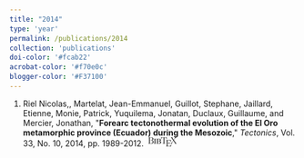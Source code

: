 ```yaml
---
title: "2014"
type: 'year'
permalink: /publications/2014
collection: 'publications'
doi-color: '#fcab22'
acrobat-color: '#f70e0c'
blogger-color: '#F37100'
---
```

1. Riel Nicolas,, Martelat, Jean-Emmanuel, Guillot, Stephane, Jaillard, Etienne, Monie, Patrick, Yuquilema, Jonatan, Duclaux, Guillaume, and Mercier, Jonathan, "**Forearc tectonothermal evolution of the El Oro metamorphic province (Ecuador) during the Mesozoic**," *Tectonics*, Vol. 33, No. 10, 2014, pp. 1989-2012. &nbsp;<a href='/publications/bibtex#riel2014fore' target='_blank' class='btn btn--mcwbibtex'><img src='../images/BibTeX_logo-16px-high.png'/></a>
